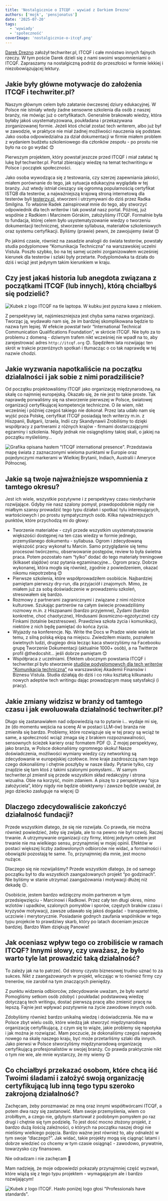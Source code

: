 ```yaml
---
title: 'Nostalgicznie o ITCQF - wywiad z Darkiem Drezno'
authors: ['mojk', 'pensjonatus']
date: '2025-07-20'
tags:
  - 'wywiady'
  - 'społeczność'
coverImage: 'nostalgicznie-o-itcqf.png'
---
```


[Darek Drezno](https://www.linkedin.com/in/dariusz-drezno/) założył
techwriter.pl, ITCQF i całe mnóstwo innych fajnych rzeczy. W tym poście Darek
dzieli się z nami swoimi wspomnieniami o ITCQF. Zapraszamy na
nostalgiczną podróż do przeszłości w formie lekkiej i niezobowiązującej lektury.

<!--truncate-->

## Jakie były główne motywacje do założenia ITCQF i techwriter.pl?

Naszym głównym celem było załatanie ówczesnej dziury edukacyjnej. W Polsce nie
istniały wtedy żadne sensowne szkolenia dla osób z naszej branży, nie mówiąc już
o certyfikatach. Generalnie brakowało wiedzy, która byłaby jakoś
usystematyzowana, poukładana i przekazywana zorganizowanej formie. Jeżeli ktoś
chciał zostać tech writerem, albo już był w zawodzie, w praktyce nie miał żadnej
możliwości nauczenia się podstaw. Jako osoba odpowiedzialna za dział
dokumentacji w firmie miałem problem z wydaniem budżetu szkoleniowego dla
członków zespołu - po prostu nie było na co go wydać 😊

Pierwszym projektem, który powstał jeszcze przed ITCQF i miał załatać tę lukę
był techwriter.pl. Portal zbierający wiedzę na temat techwritingu w Polsce i
początek społeczności.

Jako osoba wywodząca się z testowania, czy szerzej zapewniania jakości, miałem
porównanie do tego, jak sytuacja edukacyjna wyglądała w tej branży. Już wtedy
istniał cieszący się ogromną popularnością certyfikat ISTQB dla testerów, a
najważniejszą krajową stroną internetową dla testerów byli
[testerzy.pl](http://testerzy.pl), stworzeni i utrzymywani do dziś przez Radka
Smilgina. To właśnie Radek zainspirował mnie do tego, aby stworzyć odpowiednik
dla tech writerów i tak powstał nasz portal. Później, już wspólnie z Radkiem i
Marcinem Górskim, założyliśmy ITCQF. Formalnie była to fundacja, której celem
było usystematyzowanie wiedzy o tworzeniu dokumentacji technicznej, stworzenie
syllabusa, materiałów szkoleniowych oraz systemu certyfikacji. Byliśmy (prawie)
pewni, że zawojujemy świat 😊

Po jakimś czasie, również na zasadzie analogii do świata testerów, powstały
studia podyplomowe “Komunikacja Techniczna” na warszawskiej uczelni Vistula.
Poszło szybko, bo na tej samej uczelni zorganizowałem wcześniej kierunek dla
testerów i szlaki były przetarte. Podyplomówka ta działa do dziś i wciąż jest
jedynym takim kierunkiem w kraju.

## Czy jest jakaś historia lub anegdota związana z początkami ITCQF (lub innych), którą chciałbyś się podzielić?

![Kubek z logo ITCQF na tle laptopa. W kubku jest pyszna kawa z mlekiem.](./images/itcqf-coffee.jpg)

Z perspektywy lat, najśmieszniejsza jest chyba sama nazwa organizacji. Tworząc
ją, wydawało nam się, że im bardziej skomplikowana będzie to nazwa tym lepiej. W
efekcie powstał twór “International Technical Communication Qualifications
Foundation”, w skrócie ITCQF. Nie było za to problemu z domeną - dziwnym trafem
nikt wcześniej nie wpadł na to, aby zarejestrować adres `http://itcqf.org` 😊.
Spędziłem lata rozwijając ten skrót w trakcie przeróżnych spotkań i tłumacząc o
co tak naprawdę w tej nazwie chodzi.

## Jakie wyzwania napotkaliście na początku działalności i jak sobie z nimi poradziliście?

Od początku projektowaliśmy ITCQF jako organizację międzynarodową, na skalę co
najmniej europejską. Okazało się, że nie jest to takie proste. Tak naprawdę
porwaliśmy się na stworzenie pierwszej w Polsce, światowej organizacji
certyfikującej kompetencje techniczne. O ile wiem, nikt wcześniej i później
czegoś takiego nie dokonał. Przez lata udało nam się wyjść poza Polskę,
certyfikat ITCQF posiadają tech writerzy m.in. z Hiszpanii, Bułgarii, Izraela,
Indii czy Skandynawii Zrobiliśmy to dzięki współpracy z partnerami z różnych
krajów - firmami dostarczającymi egzaminy i szkolenia. Nigdy jednak nie
osiągnęliśmy takiej skali, o jakiej na początku myśleliśmy…

![Grafika opisana hasłem "ITCQF international presence". Przedstawia mapę świata z zaznaczonymi wieloma punktami w Europie oraz pojedynczymi markerami w Wielkiej Brytanii, Indiach, Australii i Ameryce Północnej.](./images/itcqf-international.png)

## Jakie są twoje najważniejsze wspomnienia z tamtego okresu?

Jest ich wiele, wszystkie pozytywne i z perspektywy czasu niesłychanie
rozwijające. Gdyby nie nasz szalony pomysł, prawdopodobnie nigdy nie miałbym
szansy prowadzić tego typu działań i spotkać tylu interesujących, wartościowych
i po prostu sympatycznych osób. Kilka najważniejszych punktów, które przychodzą
mi do głowy:

- Tworzenie materiałów - czyli przede wszystkim usystematyzowanie większości
  dostępnej na ten czas wiedzy w formie jednego, przemyślanego dokumentu -
  syllabusa. Ogrom i zdecydowaną większość pracy wykonał tu Marcin. Samo
  przyglądanie się temu procesowi twórczemu, obserwowanie postępów, review to
  była świetna praca. Potem pozostało nam “tylko” dodać do tego materiały
  treningowe (kilkaset slajdów) oraz pytania egzaminacyjne… Ogrom pracy. Dobrze
  wykonanej, która mogła się również, zgodnie z powiedzeniem, okazać nikomu
  niepotrzebną 😊
- Pierwsze szkolenia, które współprowadziłem osobiście. Najbardziej pamiętam
  pierwszy dry-run, dla przyjaciół i znajomych. Mimo, że miałem już za sobą
  doświadczenie w prowadzeniu szkoleń, stresowałem się bardzo.
- Rozmowy z partnerami zagranicznymi i związane z nimi różnice kulturowe.
  Szukając partnerów na całym świecie prowadziliśmy rozmowy m.in. z Hiszpanami
  (bardzo przyjemne), Żydami (bardzo konkretne, choć chaotyczne), Hindusami
  (kosmiczno-egzotyczne) czy Finkami (totalnie bezstresowe). Prawdziwa szkoła
  życia i komunikacji, niektóre z nich będę pamiętać do końca życia.
- Wyjazdy na konferencje. Np. Write the Docs w Pradze wiele wiele lat temu, z
  silną polską ekipą na miejscu. Zwiedziłem miasto, poznałem świetnych ludzi,
  drugiego dnia lecząc kaca stworzyliśmy na Facebooku grupę Tworzenie
  Dokumentacji (aktualnie 1000+ osób), a na Twitterze profil @thedocshit… jeśli
  dobrze pamiętam 😊
- Współpraca z uczelniami. Efektem ubocznym powstania ITCQF i techwriter.pl było
  stworzenie
  [studiów podyplomowych dla tech writerów “Komunikacja techniczna”](https://vistula.edu.pl/kierunki-studiow/komunikacja-techniczna)
  na warszawskiej Akademii Finansów i Biznesu Vistula. Studia działają do dziś i
  co roku kształcą kilkunastu nowych adeptów tech writingu dając prowadzącym
  masę satysfakcji (i pracy).

## Jakie zmiany widzisz w branży od tamtego czasu i jak ewoluowała działalność techwriter.pl?

Długo się zastanawiałem nad odpowiedzią na to pytanie i… wydaje mi się, że (do
momentu wejścia na scenę AI w postaci LLM-ów) branża nie zmieniła się bardzo.
Problemy, które rozwiązuje się w tej pracy są wciąż te same, a społeczność wciąż
zmaga się z brakiem rozpoznawalności, sensownych ścieżek kariery oraz formatem
PDF 😉. Z mojej perspektywy, jako branża, w Polsce dokonaliśmy ogromnego skoku!
Nasze doświadczenia, możliwości wymiany wiedzy czy networking są zdecydowanie w
europejskiej czołówce. Inne kraje zazdroszczą nam tego czego dokonaliśmy i
chętnie poszłyby w nasze ślady. Pytanie tylko, czy znajdzie się tam ktoś z
takimi szalonymi pomysłami… W samym techwriter.pl zmienił się przede wszystkim
skład redakcyjny i strona wizualna. Obie na korzyść, moim zdaniem. A piszę to z
perspektywy “ojca założyciela”, który nigdy nie będzie obiektywny i zawsze
będzie uważał, że jego dziecko zasługuje na więcej 😉

## Dlaczego zdecydowaliście zakończyć działalność fundacji?

Przede wszystkim dlatego, że się nie rozwijała. Co prawda, nie można również
powiedzieć, żeby się zwijała, ale to na pewno nie był rozwój. Raczej trwanie. A
utrzymywanie organizacji czy firmy, której jedynym celem jest trwanie nie ma
wielkiego sensu, przynajmniej w mojej opinii. Efektów w postaci większej liczby
zadowolonych odbiorców nie widać, a formalności i obowiązki pozostają te same.
To, przynajmniej dla mnie, jest mocno nużące.

Dlaczego się nie rozwijaliśmy? Przede wszystkim dlatego, że od samego początku
był to dla wszystkich zaangażowanych projekt “po godzinach”. Nie byliśmy w
stanie utrzymać zaangażowania i motywacji dłużej niż dekadę 😉.

Osobiście, jestem bardzo wdzięczny moim partnerom w tym przedsięwzięciu -
Marcinowi i Radkowi. Przez cały ten długi okres, mimo wzlotów i upadków,
szalonych pomysłów i sporów, częstych braków czasu i kryzysów motywacji, zawsze
udawało się jakoś dogadać - transparentnie, uczciwie i merytorycznie. Posiadanie
godnych zaufania wspólników w tego typu projekcie to prawdziwy skarb, który po
latach doceniam jeszcze bardziej. Bardzo Wam dziękuję Panowie!

## Jak oceniasz wpływ tego co zrobiliście w ramach ITCQF? Innymi słowy, czy uważasz, że było warto tyle lat prowadzić taką działalność?

To zależy jak na to patrzeć. Od strony czysto biznesowej trudno uznać to za
sukces. Nikt z zaangażowanych w projekt, wliczając w to również firmy czy
trenerów, nie zarobił na tym znaczących pieniędzy.

Z punktu widzenia odbiorców, zdecydowanie uważam, że było warto! Pomogliśmy
setkom osób zdobyć i poukładać podstawową wiedzę dotyczącą tech writingu, dostać
pierwszą pracę albo zmienić pracę na lepszą. Fajnie jest wpływać pozytywnie na
życie zawodowe innych osób.

Zdobyliśmy również bardzo unikalną wiedzę i doświadczenia. Nie ma w Polsce zbyt
wielu osób, które wiedzą jak stworzyć międzynarodową organizację certyfikującą,
z czym się to wiąże, jakie problemy się napotyka i jak można je rozwiązać. Mam
poczucie, że dokonaliśmy czegoś naprawdę nowego na skalę naszego kraju, być może
przetarliśmy szlaki dla innych. Jako pierwsi w Polsce stworzyliśmy
międzynarodową organizację certyfikującą profesjonalistów w swojej branży. Co
prawda praktycznie nikt o tym nie wie, ale mnie wystarczy, że my wiemy 😊

## Co chciałbyś przekazać osobom, które chcą iść Twoimi śladami i założyć swoją organizację certyfikującą lub inną tego typu szeroko zakrojoną działalność?

Zachęcam, żeby porozmawiać ze mną oraz innymi współtwórcami ITCQF, a potem dwa
razy się zastanowić. Mam swoje przemyślenia, wiem co zrobiłbym, a czego nie,
gdybym startował z podobnym pomysłem po raz drugi i chętnie się tym podzielę. To
jest dość mocno złożony projekt, z bardzo dużą ilością zależności, o których na
początku naszej drogi nie mieliśmy wielkiego pojęcia. Bardzo ważne jest również
to, aby odnaleźć w tym swoje “dlaczego?”. Jak widać, takie projekty mogą się
ciągnąć latami i dobrze wiedzieć co chcemy w tym czasie osiągnąć - zawodowo,
prywatnie, towarzysko czy finansowo.

Nie odradzam i nie zachęcam 🙂

Mam nadzieję, że moje odpowiedzi pokazały przynajmniej część wyzwań, które wiążą
się z tego typu projektem - wymagającym ale i bardzo rozwijającym!

![Kubek z logo ITCQF. Hasło poniżej logo głosi "Professionals have standards".](./images/itcqf-mug.jpg)
